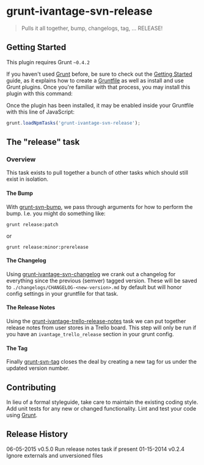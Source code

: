 # grunt-ivantage-svn-release

> Pulls it all together, bump, changelogs, tag, ... RELEASE!

## Getting Started
This plugin requires Grunt `~0.4.2`

If you haven't used [Grunt](http://gruntjs.com/) before, be sure to check out the [Getting Started](http://gruntjs.com/getting-started) guide, as it explains how to create a [Gruntfile](http://gruntjs.com/sample-gruntfile) as well as install and use Grunt plugins. Once you're familiar with that process, you may install this plugin with this command:

Once the plugin has been installed, it may be enabled inside your Gruntfile with this line of JavaScript:

```js
grunt.loadNpmTasks('grunt-ivantage-svn-release');
```

## The "release" task

### Overview

This task exists to pull together a bunch of other tasks which should still
exist in isolation.

#### The Bump

With [grunt-svn-bump](https://github.com/iVantage/grunt-svn-bump), we pass
through arguments for how to perform the bump. I.e. you might do something like:

```shell
grunt release:patch
```

or

```shell
grunt release:minor:prerelease
```

#### The Changelog

Using
[grunt-ivantage-svn-changelog](https://github.com/iVantage/grunt-ivantage-svn-changelog)
we crank out a changelog for everything since the previous (semver) tagged
version. These will be saved to `./changelogs/CHANGELOG-<new-version>.md`
by default but will honor config settings in your gruntfile for that task.

#### The Release Notes
Using the
[grunt-ivantage-trello-release-notes](https://github.com/iVantage/grunt-ivantage-trello-release-notes)
task we can put together release notes from user stores in a Trello board. This
step will only be run if you have an `ivantage_trello_release` section in your
grunt config.

#### The Tag

Finally [grunt-svn-tag](https://github.com/iVantage/grunt-svn-tag.git) closes
the deal by creating a new tag for us under the updated version number.

## Contributing
In lieu of a formal styleguide, take care to maintain the existing coding style.
Add unit tests for any new or changed functionality. Lint and test your code
using [Grunt](http://gruntjs.com/).

## Release History

06-05-2015 v0.5.0 Run release notes task if present
01-15-2014 v0.2.4 Ignore externals and unversioned files
